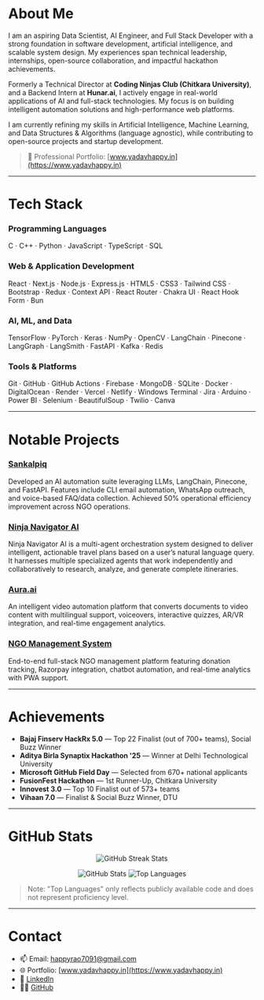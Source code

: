 
# About Me

I am an aspiring Data Scientist, AI Engineer, and Full Stack Developer with a strong foundation in software development, artificial intelligence, and scalable system design. My experiences span technical leadership, internships, open-source collaboration, and impactful hackathon achievements.

Formerly a Technical Director at **Coding Ninjas Club (Chitkara University)**, and a Backend Intern at **Hunar.ai**, I actively engage in real-world applications of AI and full-stack technologies. My focus is on building intelligent automation solutions and high-performance web platforms.
 
I am currently refining my skills in Artificial Intelligence, Machine Learning, and Data Structures & Algorithms (language agnostic), while contributing to open-source projects and startup development.

> 📄 Professional Portfolio: [www.yadavhappy.in](https://www.yadavhappy.in)

---

# Tech Stack

### Programming Languages  
C · C++ · Python · JavaScript · TypeScript · SQL  

### Web & Application Development  
React · Next.js · Node.js · Express.js · HTML5 · CSS3 · Tailwind CSS · Bootstrap · Redux · Context API · React Router · Chakra UI · React Hook Form · Bun  

### AI, ML, and Data  
TensorFlow · PyTorch · Keras · NumPy · OpenCV · LangChain · Pinecone · LangGraph · LangSmith · FastAPI · Kafka · Redis  

### Tools & Platforms  
Git · GitHub · GitHub Actions · Firebase · MongoDB · SQLite · Docker · DigitalOcean · Render · Vercel · Netlify · Windows Terminal · Jira · Arduino · Power BI · Selenium · BeautifulSoup · Twilio · Canva  

---

# Notable Projects

### [Sankalpiq](https://github.com/happyrao78/automation-suite)  
Developed an AI automation suite leveraging LLMs, LangChain, Pinecone, and FastAPI. Features include CLI email automation, WhatsApp outreach, and voice-based FAQ/data collection. Achieved 50% operational efficiency improvement across NGO operations.

### [Ninja Navigator AI](https://github.com/happyrao78/Ninja-Navigator-AI)
Ninja Navigator AI is a multi-agent orchestration system designed to deliver intelligent, actionable travel plans based on a user’s natural language query. It harnesses multiple specialized agents that work independently and collaboratively to research, analyze, and generate complete itineraries.

### [Aura.ai](https://www.yadavhappy.in/projects)  
An intelligent video automation platform that converts documents to video content with multilingual support, voiceovers, interactive quizzes, AR/VR integration, and real-time engagement analytics.

### [NGO Management System](https://prereetfoundation.vercel.app/)  
End-to-end full-stack NGO management platform featuring donation tracking, Razorpay integration, chatbot automation, and real-time analytics with PWA support.

---

# Achievements

- **Bajaj Finserv HackRx 5.0** — Top 22 Finalist (out of 700+ teams), Social Buzz Winner  
- **Aditya Birla Synaptix Hackathon '25** — Winner at Delhi Technological University  
- **Microsoft GitHub Field Day** — Selected from 670+ national applicants  
- **FusionFest Hackathon** — 1st Runner-Up, Chitkara University  
- **Innovest 3.0** — Top 10 Finalist out of 573+ teams  
- **Vihaan 7.0** — Finalist & Social Buzz Winner, DTU  

---

# GitHub Stats

<p align="center">
    <img src="https://streak-stats.demolab.com/?user=happyrao78&theme=black" alt="GitHub Streak Stats" />
</p>

<p align="center">
    <img src="https://github-readme-stats.vercel.app/api?username=happyrao78&show_icons=true&count_private=true&theme=react&hide_border=true&bg_color=0D1117" alt="GitHub Stats" />
    <img src="https://github-readme-stats.vercel.app/api/top-langs/?username=happyrao78&langs_count=8&count_private=true&layout=compact&theme=react&hide_border=true&bg_color=0D1117" alt="Top Languages" />
</p>

> Note: "Top Languages" only reflects publicly available code and does not represent proficiency level.

---

# Contact

- 📫 Email: [happyrao7091@gmail.com](mailto:happyrao7091@gmail.com)  
- 🌐 Portfolio: [www.yadavhappy.in](https://www.yadavhappy.in)  
- 💼 [LinkedIn](https://www.linkedin.com/in/happy-yadav-16b2a4287/)  
- 👨‍💻 [GitHub](https://github.com/happyrao78)

